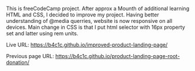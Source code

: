 This is freeCodeCamp project.
After approx a Mounth of additional learning HTML and CSS, I decided to improve my project.
Having better understanding of @media querries, website is now responsive on all devices.
Main change in CSS is that I put html selector with 16px property set and latter using rem units.

Live URL:
https://b4c1c.github.io/improved-product-landing-page/


Previous page URL:
https://b4c1c.github.io/product-landing-page-root-donation/


